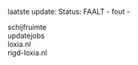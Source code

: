 laatste update: 
Status: FAALT - fout - 
<div class="service R">schijfruimte</div><div class="service Y">updatejobs</div><div class="service G">loxia.nl</div><div class="service R">rigd-loxia.nl</div>